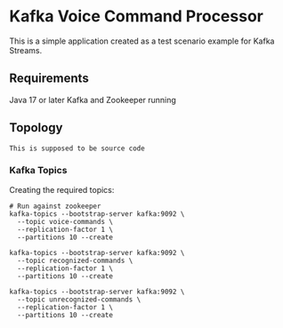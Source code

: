 # Kafka Voice Command Processor
This is a simple application created as a test scenario example for Kafka Streams.

## Requirements
Java 17 or later
Kafka and Zookeeper running 

## Topology

~~~
This is supposed to be source code
~~~

### Kafka Topics
Creating the required topics:
~~~~
# Run against zookeeper
kafka-topics --bootstrap-server kafka:9092 \
  --topic voice-commands \
  --replication-factor 1 \
  --partitions 10 --create

kafka-topics --bootstrap-server kafka:9092 \
  --topic recognized-commands \
  --replication-factor 1 \
  --partitions 10 --create

kafka-topics --bootstrap-server kafka:9092 \
  --topic unrecognized-commands \
  --replication-factor 1 \
  --partitions 10 --create

~~~~